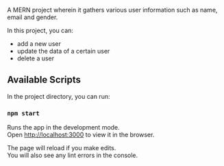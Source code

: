 A MERN project wherein it gathers various user information such as name, email and gender. 

In this project, you can:
- add a new user
- update the data of a certain user
- delete a user

## Available Scripts

In the project directory, you can run:

### `npm start`

Runs the app in the development mode.\
Open [http://localhost:3000](http://localhost:3000) to view it in the browser.

The page will reload if you make edits.\
You will also see any lint errors in the console.

